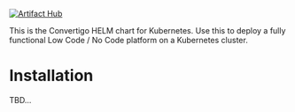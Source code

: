 [![Artifact Hub](https://img.shields.io/endpoint?url=https://artifacthub.io/badge/repository/convertigo-helm)](https://artifacthub.io/packages/search?repo=convertigo-helm)

This is the Convertigo HELM chart for Kubernetes. Use this to deploy a  fully functional Low Code / No Code platform on a Kubernetes cluster.

# Installation

TBD...
